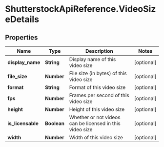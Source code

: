 # ShutterstockApiReference.VideoSizeDetails

## Properties
Name | Type | Description | Notes
------------ | ------------- | ------------- | -------------
**display_name** | **String** | Display name of this video size | [optional] 
**file_size** | **Number** | File size (in bytes) of this video size | [optional] 
**format** | **String** | Format of this video size | [optional] 
**fps** | **Number** | Frames per second of this video size | [optional] 
**height** | **Number** | Height of this video size | [optional] 
**is_licensable** | **Boolean** | Whether or not videos can be licensed in this video size | [optional] 
**width** | **Number** | Width of this video size | [optional] 


